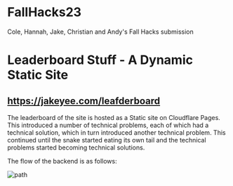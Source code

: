 # FallHacks23
Cole, Hannah, Jake, Christian and Andy's Fall Hacks submission








# Leaderboard Stuff - A Dynamic Static Site

## https://jakeyee.com/leafderboard




The leaderboard of the site is hosted as a Static site on Cloudflare Pages. This introduced a number of technical problems, each of which had a technical solution, which in turn introduced another technical problem. This continued until the snake started eating its own tail and the technical problems started becoming technical solutions. 

The flow of the backend is as follows:

![path](https://github.com/Masagoro1/FallHacks23/assets/99901262/a1f98001-6e95-4d4b-bfb9-8cb4fb8b9058)


